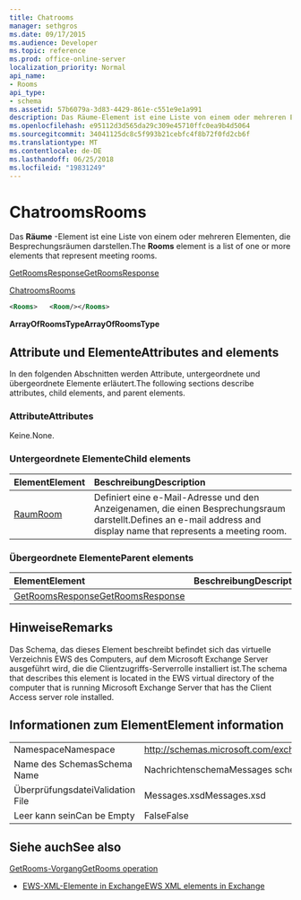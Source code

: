```yaml
---
title: Chatrooms
manager: sethgros
ms.date: 09/17/2015
ms.audience: Developer
ms.topic: reference
ms.prod: office-online-server
localization_priority: Normal
api_name:
- Rooms
api_type:
- schema
ms.assetid: 57b6079a-3d83-4429-861e-c551e9e1a991
description: Das Räume-Element ist eine Liste von einem oder mehreren Elementen, die Besprechungsräumen darstellen.
ms.openlocfilehash: e95112d3d565da29c309e45710ffc0ea9b4d5064
ms.sourcegitcommit: 34041125dc8c5f993b21cebfc4f8b72f0fd2cb6f
ms.translationtype: MT
ms.contentlocale: de-DE
ms.lasthandoff: 06/25/2018
ms.locfileid: "19831249"
---
```

# <a name="rooms"></a><span data-ttu-id="815c3-103">Chatrooms</span><span class="sxs-lookup"><span data-stu-id="815c3-103">Rooms</span></span>

<span data-ttu-id="815c3-104">Das **Räume** -Element ist eine Liste von einem oder mehreren Elementen, die Besprechungsräumen darstellen.</span><span class="sxs-lookup"><span data-stu-id="815c3-104">The **Rooms** element is a list of one or more elements that represent meeting rooms.</span></span> 
  
[<span data-ttu-id="815c3-105">GetRoomsResponse</span><span class="sxs-lookup"><span data-stu-id="815c3-105">GetRoomsResponse</span></span>](getroomsresponse.md)
  
[<span data-ttu-id="815c3-106">Chatrooms</span><span class="sxs-lookup"><span data-stu-id="815c3-106">Rooms</span></span>](rooms.md)
  
```xml
<Rooms>   <Room/></Rooms>
```

 <span data-ttu-id="815c3-107">**ArrayOfRoomsType**</span><span class="sxs-lookup"><span data-stu-id="815c3-107">**ArrayOfRoomsType**</span></span>
## <a name="attributes-and-elements"></a><span data-ttu-id="815c3-108">Attribute und Elemente</span><span class="sxs-lookup"><span data-stu-id="815c3-108">Attributes and elements</span></span>

<span data-ttu-id="815c3-109">In den folgenden Abschnitten werden Attribute, untergeordnete und übergeordnete Elemente erläutert.</span><span class="sxs-lookup"><span data-stu-id="815c3-109">The following sections describe attributes, child elements, and parent elements.</span></span>
  
### <a name="attributes"></a><span data-ttu-id="815c3-110">Attribute</span><span class="sxs-lookup"><span data-stu-id="815c3-110">Attributes</span></span>

<span data-ttu-id="815c3-111">Keine.</span><span class="sxs-lookup"><span data-stu-id="815c3-111">None.</span></span>
  
### <a name="child-elements"></a><span data-ttu-id="815c3-112">Untergeordnete Elemente</span><span class="sxs-lookup"><span data-stu-id="815c3-112">Child elements</span></span>

|<span data-ttu-id="815c3-113">**Element**</span><span class="sxs-lookup"><span data-stu-id="815c3-113">**Element**</span></span>|<span data-ttu-id="815c3-114">**Beschreibung**</span><span class="sxs-lookup"><span data-stu-id="815c3-114">**Description**</span></span>|
|:-----|:-----|
|[<span data-ttu-id="815c3-115">Raum</span><span class="sxs-lookup"><span data-stu-id="815c3-115">Room</span></span>](room.md) <br/> |<span data-ttu-id="815c3-116">Definiert eine e-Mail-Adresse und den Anzeigenamen, die einen Besprechungsraum darstellt.</span><span class="sxs-lookup"><span data-stu-id="815c3-116">Defines an e-mail address and display name that represents a meeting room.</span></span>  <br/> |
   
### <a name="parent-elements"></a><span data-ttu-id="815c3-117">Übergeordnete Elemente</span><span class="sxs-lookup"><span data-stu-id="815c3-117">Parent elements</span></span>

|<span data-ttu-id="815c3-118">**Element**</span><span class="sxs-lookup"><span data-stu-id="815c3-118">**Element**</span></span>|<span data-ttu-id="815c3-119">**Beschreibung**</span><span class="sxs-lookup"><span data-stu-id="815c3-119">**Description**</span></span>|
|:-----|:-----|
|[<span data-ttu-id="815c3-120">GetRoomsResponse</span><span class="sxs-lookup"><span data-stu-id="815c3-120">GetRoomsResponse</span></span>](getroomsresponse.md) <br/> ||
   
## <a name="remarks"></a><span data-ttu-id="815c3-121">Hinweise</span><span class="sxs-lookup"><span data-stu-id="815c3-121">Remarks</span></span>

<span data-ttu-id="815c3-122">Das Schema, das dieses Element beschreibt befindet sich das virtuelle Verzeichnis EWS des Computers, auf dem Microsoft Exchange Server ausgeführt wird, die die Clientzugriffs-Serverrolle installiert ist.</span><span class="sxs-lookup"><span data-stu-id="815c3-122">The schema that describes this element is located in the EWS virtual directory of the computer that is running Microsoft Exchange Server that has the Client Access server role installed.</span></span>
  
## <a name="element-information"></a><span data-ttu-id="815c3-123">Informationen zum Element</span><span class="sxs-lookup"><span data-stu-id="815c3-123">Element information</span></span>

|||
|:-----|:-----|
|<span data-ttu-id="815c3-124">Namespace</span><span class="sxs-lookup"><span data-stu-id="815c3-124">Namespace</span></span>  <br/> |http://schemas.microsoft.com/exchange/services/2006/messages  <br/> |
|<span data-ttu-id="815c3-125">Name des Schemas</span><span class="sxs-lookup"><span data-stu-id="815c3-125">Schema Name</span></span>  <br/> |<span data-ttu-id="815c3-126">Nachrichtenschema</span><span class="sxs-lookup"><span data-stu-id="815c3-126">Messages schema</span></span>  <br/> |
|<span data-ttu-id="815c3-127">Überprüfungsdatei</span><span class="sxs-lookup"><span data-stu-id="815c3-127">Validation File</span></span>  <br/> |<span data-ttu-id="815c3-128">Messages.xsd</span><span class="sxs-lookup"><span data-stu-id="815c3-128">Messages.xsd</span></span>  <br/> |
|<span data-ttu-id="815c3-129">Leer kann sein</span><span class="sxs-lookup"><span data-stu-id="815c3-129">Can be Empty</span></span>  <br/> |<span data-ttu-id="815c3-130">False</span><span class="sxs-lookup"><span data-stu-id="815c3-130">False</span></span>  <br/> |
   
## <a name="see-also"></a><span data-ttu-id="815c3-131">Siehe auch</span><span class="sxs-lookup"><span data-stu-id="815c3-131">See also</span></span>



[<span data-ttu-id="815c3-132">GetRooms-Vorgang</span><span class="sxs-lookup"><span data-stu-id="815c3-132">GetRooms operation</span></span>](getrooms-operation.md)


- [<span data-ttu-id="815c3-133">EWS-XML-Elemente in Exchange</span><span class="sxs-lookup"><span data-stu-id="815c3-133">EWS XML elements in Exchange</span></span>](ews-xml-elements-in-exchange.md)

